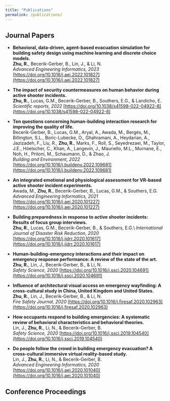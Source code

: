 ```yaml
---
title: "Publications"
permalink: /publications/
---
```



## Journal Papers
- **Behavioral, data-driven, agent-based evacuation simulation for building safety design using machine learning and discrete choice models.** \
**Zhu, R.**, Becerik-Gerber, B., Lin, J., & Li, N.\
_Advanced Engineering Informatics, 2023_ [https://doi.org/10.1016/j.aei.2022.101827](https://doi.org/10.1016/j.aei.2022.101827)

- **The impact of security countermeasures on human behavior during active shooter incidents.** \
**Zhu, R.**, Lucas, G.M., Becerik-Gerber, B., Southers, E.G., & Landicho, E.\
_Scientific reports, 2022_ [https://doi.org/10.1038/s41598-022-04922-8](https://doi.org/10.1038/s41598-022-04922-8)

- **Ten questions concerning human-building interaction research for improving the quality of life.**\
Becerik-Gerber, B., Lucas, G.M., Aryal, A., Awada, M., Bergés, M., Billington, S.L., Boric-Lubecke, O., Ghahramani, A., Heydarian, A., Jazizadeh, F., Liu, R., **Zhu, R.**, Marks, F., Roll, S., Seyedrezaei, M., Taylor, J.E., Höelscher, C., Khan, A., Langevin, J., Mauriello, M.L., Murnane, E., Noh, H., Pritoni, M., Schaumann, D., & Zhao, J.\
_Building and Environment, 2022_ [https://doi.org/10.1016/j.buildenv.2022.109681](https://doi.org/10.1016/j.buildenv.2022.109681)

- **An integrated emotional and physiological assessment for VR-based active shooter incident experiments.**\
Awada, M., **Zhu, R.**, Becerik-Gerber, B., Lucas, G.M., & Southers, E.G.\
_Advanced Engineering Informatics, 2021_ [https://doi.org/10.1016/j.aei.2020.101227](https://doi.org/10.1016/j.aei.2020.101227)

- **Building preparedness in response to active shooter incidents: Results of focus group interviews.**\
**Zhu, R.**, Lucas, G.M., Becerik-Gerber, B., & Southers, E.G.\ 
_International Journal of Disaster Risk Reduction, 2020_ [https://doi.org/10.1016/j.ijdrr.2020.101617](https://doi.org/10.1016/j.ijdrr.2020.101617)

- **Human-building-emergency interactions and their impact on emergency response performance: A review of the state of the art.**\
**Zhu, R.**, Lin, J., Becerik-Gerber, B., & Li, N.\
_Safety Science, 2020_ [https://doi.org/10.1016/j.ssci.2020.104691](https://doi.org/10.1016/j.ssci.2020.104691)

- **Influence of architectural visual access on emergency wayfinding: A cross-cultural study in China, United Kingdom and United States.**\
**Zhu, R.**, Lin, J., Becerik-Gerber, B., & Li, N.\
_Fire Safety Journal, 2020_ [https://doi.org/10.1016/j.firesaf.2020.102963](https://doi.org/10.1016/j.firesaf.2020.102963)

- **How occupants respond to building emergencies: A systematic review of behavioral characteristics and behavioral theories.**\
Lin, J., **Zhu, R.**, Li, N., & Becerik-Gerber, B.\
_Safety Science, 2020_ [https://doi.org/10.1016/j.ssci.2019.104540](https://doi.org/10.1016/j.ssci.2019.104540)

- **Do people follow the crowd in building emergency evacuation? A cross-cultural immersive virtual reality-based study.**\
Lin, J., **Zhu, R.**, Li, N., & Becerik-Gerber, B.\
_Advanced Engineering Informatics, 2020_ [https://doi.org/10.1016/j.aei.2020.101040](https://doi.org/10.1016/j.aei.2020.101040)

## Conference Proceedings